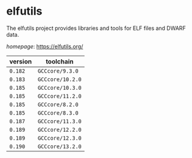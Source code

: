 # elfutils

The elfutils project provides libraries and tools for ELF files  and DWARF data.

*homepage*: <https://elfutils.org/>

version | toolchain
--------|----------
``0.182`` | ``GCCcore/9.3.0``
``0.183`` | ``GCCcore/10.2.0``
``0.185`` | ``GCCcore/10.3.0``
``0.185`` | ``GCCcore/11.2.0``
``0.185`` | ``GCCcore/8.2.0``
``0.185`` | ``GCCcore/8.3.0``
``0.187`` | ``GCCcore/11.3.0``
``0.189`` | ``GCCcore/12.2.0``
``0.189`` | ``GCCcore/12.3.0``
``0.190`` | ``GCCcore/13.2.0``

